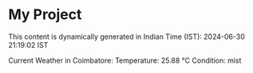 # My Project

This content is dynamically generated in Indian Time (IST): 2024-06-30 21:19:02 IST


Current Weather in Coimbatore:
Temperature: 25.88 °C
Condition: mist
